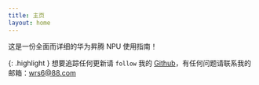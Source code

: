 ```yaml
---
title: 主页
layout: home
---
```


这是一份全面而详细的华为昇腾 NPU 使用指南！

{: .highlight }
想要追踪任何更新请 `follow` 我的 [Github](https://github.com/WangRongsheng)，有任何问题请联系我的邮箱：wrs6@88.com
